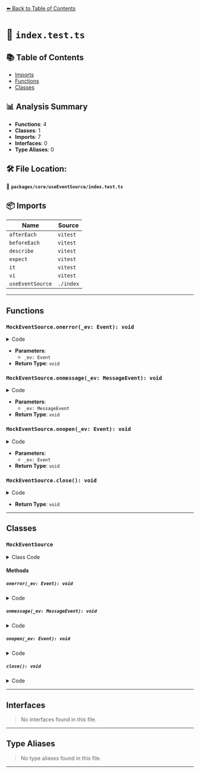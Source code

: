 [⬅️ Back to Table of Contents](../../../index.md)

# 📄 `index.test.ts`

## 📚 Table of Contents

- [Imports](#imports)
- [Functions](#functions)
- [Classes](#classes)

## 📊 Analysis Summary

- **Functions**: 4
- **Classes**: 1
- **Imports**: 7
- **Interfaces**: 0
- **Type Aliases**: 0

## 🛠️ File Location:
📂 **`packages/core/useEventSource/index.test.ts`**

## 📦 Imports

| Name | Source |
|------|--------|
| `afterEach` | `vitest` |
| `beforeEach` | `vitest` |
| `describe` | `vitest` |
| `expect` | `vitest` |
| `it` | `vitest` |
| `vi` | `vitest` |
| `useEventSource` | `./index` |


---

## Functions

### `MockEventSource.onerror(_ev: Event): void`

<details><summary>Code</summary>

```ts
onerror(_ev: Event) {
  }
```
</details>

- **Parameters**:
  - `_ev: Event`
- **Return Type**: `void`
### `MockEventSource.onmessage(_ev: MessageEvent): void`

<details><summary>Code</summary>

```ts
onmessage(_ev: MessageEvent) {
  }
```
</details>

- **Parameters**:
  - `_ev: MessageEvent`
- **Return Type**: `void`
### `MockEventSource.onopen(_ev: Event): void`

<details><summary>Code</summary>

```ts
onopen(_ev: Event) {
  }
```
</details>

- **Parameters**:
  - `_ev: Event`
- **Return Type**: `void`
### `MockEventSource.close(): void`

<details><summary>Code</summary>

```ts
close() {
    this.readyState = this.CLOSED
  }
```
</details>

- **Return Type**: `void`

---

## Classes

### `MockEventSource`

<details><summary>Class Code</summary>

```ts
class MockEventSource extends EventTarget {
  readyState: number = 0
  url: string = ''
  withCredentials: boolean = false
  readonly CONNECTING = 0 as const
  readonly OPEN = 1 as const
  readonly CLOSED = 2 as const

  constructor() {
    super();
    (this as EventSource).addEventListener('error', this.onerror);
    (this as EventSource).addEventListener('message', this.onmessage)
    this.addEventListener('open', this.onopen)
  }

  onerror(_ev: Event) {
  }

  onmessage(_ev: MessageEvent) {
  }

  onopen(_ev: Event) {
  }

  close() {
    this.readyState = this.CLOSED
  }
}
```
</details>

#### Methods

##### `onerror(_ev: Event): void`

<details><summary>Code</summary>

```ts
onerror(_ev: Event) {
  }
```
</details>

##### `onmessage(_ev: MessageEvent): void`

<details><summary>Code</summary>

```ts
onmessage(_ev: MessageEvent) {
  }
```
</details>

##### `onopen(_ev: Event): void`

<details><summary>Code</summary>

```ts
onopen(_ev: Event) {
  }
```
</details>

##### `close(): void`

<details><summary>Code</summary>

```ts
close() {
    this.readyState = this.CLOSED
  }
```
</details>


---

## Interfaces

> No interfaces found in this file.


---

## Type Aliases

> No type aliases found in this file.


---